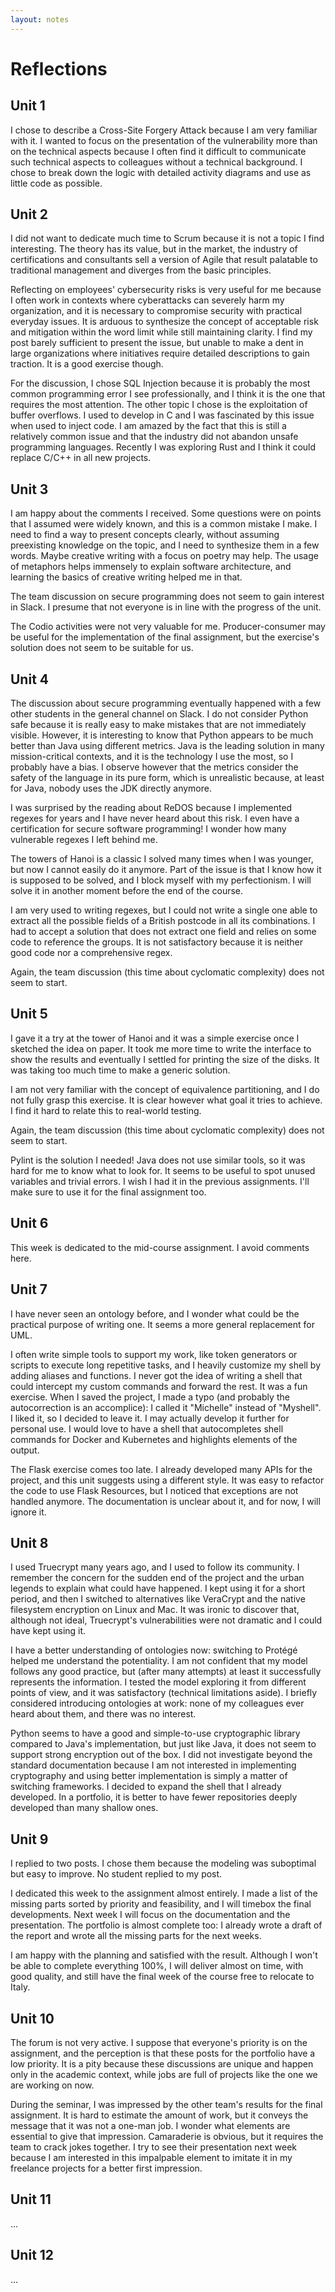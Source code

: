 ```yaml
---
layout: notes
---
```

# Reflections

## Unit 1

I chose to describe a Cross-Site Forgery Attack because I am very familiar with it. I wanted to focus on the presentation of the vulnerability more than on the technical aspects because I often find it difficult to communicate such technical aspects to colleagues without a technical background. I chose to break down the logic with detailed activity diagrams and use as little code as possible.

## Unit 2

I did not want to dedicate much time to Scrum because it is not a topic I find interesting. The theory has its value, but in the market, the industry of certifications and consultants sell a version of Agile that result palatable to traditional management and diverges from the basic principles.

Reflecting on employees' cybersecurity risks is very useful for me because I often work in contexts where cyberattacks can severely harm my organization, and it is necessary to compromise security with practical everyday issues. It is arduous to synthesize the concept of acceptable risk and mitigation within the word limit while still maintaining clarity. I find my post barely sufficient to present the issue, but unable to make a dent in large organizations where initiatives require detailed descriptions to gain traction. It is a good exercise though.

For the discussion, I chose SQL Injection because it is probably the most common programming error I see professionally, and I think it is the one that requires the most attention. The other topic I chose is the exploitation of buffer overflows. I used to develop in C and I was fascinated by this issue when used to inject code. I am amazed by the fact that this is still a relatively common issue and that the industry did not abandon unsafe programming languages. Recently I was exploring Rust and I think it could replace C/C++ in all new projects.

## Unit 3

I am happy about the comments I received. Some questions were on points that I assumed were widely known, and this is a common mistake I make. I need to find a way to present concepts clearly, without assuming preexisting knowledge on the topic, and I need to synthesize them in a few words. Maybe creative writing with a focus on poetry may help. The usage of metaphors helps immensely to explain software architecture, and learning the basics of creative writing helped me in that.

The team discussion on secure programming does not seem to gain interest in Slack. I presume that not everyone is in line with the progress of the unit.

The Codio activities were not very valuable for me. Producer-consumer may be useful for the implementation of the final assignment, but the exercise's solution does not seem to be suitable for us.

## Unit 4

The discussion about secure programming eventually happened with a few other students in the general channel on Slack. I do not consider Python safe because it is really easy to make mistakes that are not immediately visible. However, it is interesting to know that Python appears to be much better than Java using different metrics. Java is the leading solution in many mission-critical contexts, and it is the technology I use the most, so I probably have a bias. I observe however that the metrics consider the safety of the language in its pure form, which is unrealistic because, at least for Java, nobody uses the JDK directly anymore.

I was surprised by the reading about ReDOS because I implemented regexes for years and I have never heard about this risk. I even have a certification for secure software programming! I wonder how many vulnerable regexes I left behind me.

The towers of Hanoi is a classic I solved many times when I was younger, but now I cannot easily do it anymore. Part of the issue is that I know how it is supposed to be solved, and I block myself with my perfectionism. I will solve it in another moment before the end of the course.

I am very used to writing regexes, but I could not write a single one able to extract all the possible fields of a British postcode in all its combinations. I had to accept a solution that does not extract one field and relies on some code to reference the groups. It is not satisfactory because it is neither good code nor a comprehensive regex.

Again, the team discussion (this time about cyclomatic complexity) does not seem to start.

## Unit 5

I gave it a try at the tower of Hanoi and it was a simple exercise once I sketched the idea on paper. It took me more time to write the interface to show the results and eventually I settled for printing the size of the disks. It was taking too much time to make a generic solution.

I am not very familiar with the concept of equivalence partitioning, and I do not fully grasp this exercise. It is clear however what goal it tries to achieve. I find it hard to relate this to real-world testing.

Again, the team discussion (this time about cyclomatic complexity) does not seem to start.

Pylint is the solution I needed! Java does not use similar tools, so it was hard for me to know what to look for. It seems to be useful to spot unused variables and trivial errors. I wish I had it in the previous assignments. I'll make sure to use it for the final assignment too.

## Unit 6

This week is dedicated to the mid-course assignment. I avoid comments here.

## Unit 7

I have never seen an ontology before, and I wonder what could be the practical purpose of writing one. It seems a more general replacement for UML.

I often write simple tools to support my work, like token generators or scripts to execute long repetitive tasks, and I heavily customize my shell by adding aliases and functions. I never got the idea of writing a shell that could intercept my custom commands and forward the rest. It was a fun exercise. When I saved the project, I made a typo (and probably the autocorrection is an accomplice): I called it "Michelle" instead of "Myshell". I liked it, so I decided to leave it. I may actually develop it further for personal use. I would love to have a shell that autocompletes shell commands for Docker and Kubernetes and highlights elements of the output.

The Flask exercise comes too late. I already developed many APIs for the project, and this unit suggests using a different style. It was easy to refactor the code to use Flask Resources, but I noticed that exceptions are not handled anymore. The documentation is unclear about it, and for now, I will ignore it.

## Unit 8

I used Truecrypt many years ago, and I used to follow its community. I remember the concern for the sudden end of the project and the urban legends to explain what could have happened. I kept using it for a short period, and then I switched to alternatives like VeraCrypt and the native filesystem encryption on Linux and Mac. It was ironic to discover that, although not ideal, Truecrypt's vulnerabilities were not dramatic and I could have kept using it.

I have a better understanding of ontologies now: switching to Protégé helped me understand the potentiality. I am not confident that my model follows any good practice, but (after many attempts) at least it successfully represents the information. I tested the model exploring it from different points of view, and it was satisfactory (technical limitations aside). I briefly considered introducing ontologies at work: none of my colleagues ever heard about them, and there was no interest.

Python seems to have a good and simple-to-use cryptographic library compared to Java's implementation, but just like Java, it does not seem to support strong encryption out of the box. I did not investigate beyond the standard documentation because I am not interested in implementing cryptography and using better implementation is simply a matter of switching frameworks. I decided to expand the shell that I already developed. In a portfolio, it is better to have fewer repositories deeply developed than many shallow ones.

## Unit 9

I replied to two posts. I chose them because the modeling was suboptimal but easy to improve. No student replied to my post.

I dedicated this week to the assignment almost entirely. I made a list of the missing parts sorted by priority and feasibility, and I will timebox the final developments. Next week I will focus on the documentation and the presentation. The portfolio is almost complete too: I already wrote a draft of the report and wrote all the missing parts for the next weeks.

I am happy with the planning and satisfied with the result. Although I won't be able to complete everything 100%, I will deliver almost on time, with good quality, and still have the final week of the course free to relocate to Italy.

## Unit 10

The forum is not very active. I suppose that everyone's priority is on the assignment, and the perception is that these posts for the portfolio have a low priority. It is a pity because these discussions are unique and happen only in the academic context, while jobs are full of projects like the one we are working on now.

During the seminar, I was impressed by the other team's results for the final assignment. It is hard to estimate the amount of work, but it conveys the message that it was not a one-man job. I wonder what elements are essential to give that impression. Camaraderie is obvious, but it requires the team to crack jokes together. I try to see their presentation next week because I am interested in this impalpable element to imitate it in my freelance projects for a better first impression.

## Unit 11

...

## Unit 12

...
